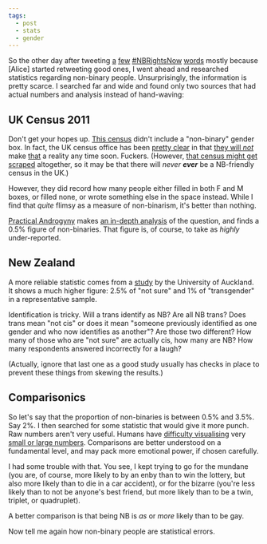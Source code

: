 ```yaml
---
tags:
  - post
  - stats
  - gender
---
```


So the other day after tweeting [a][t1] [few][t2] [#NBRightsNow][t3]
[words][t4] mostly because [Alice] started retweeting good ones, I went ahead
and researched statistics regarding non-binary people. Unsurprisingly, the
information is pretty scarce. I searched far and wide and found only two
sources that had actual numbers and analysis instead of hand-waving:

## UK Census 2011

Don't get your hopes up. [This census][census] didn't include a "non-binary"
gender box. In fact, the UK census office has been [pretty clear][petition1] in
that [they will *not*][petition2] make [that][elancane] a reality any time
soon. Fuckers. (However, [that census might get scraped][beyond] altogether, so
it may be that there will *never __ever__* be a NB-friendly census in the UK.)

However, they did record how many people either filled in both F and M boxes,
or filled none, or wrote something else in the space instead. While I find that
*quite* flimsy as a measure of non-binarism, it's better than nothing.

[Practical Androgyny][pa] makes [an in-depth analysis][analysis] of the
question, and finds a 0.5% figure of non-binaries. That figure is, of course,
to take as *highly* under-reported.

## New Zealand 

A more reliable statistic comes from a [study][uoa] by the University of
Auckland. It shows a much higher figure: 2.5% of "not sure" and 1% of
"transgender" in a representative sample.

Identification is tricky. Will a trans identify as NB? Are all NB trans? Does
trans mean "not cis" or does it mean "someone previously identified as one
gender and who now identifies as another"? Are those two different? How many of
those who are "not sure" are actually cis, how many are NB? How many
respondents answered incorrectly for a laugh?

(Actually, ignore that last one as a good study usually has checks in place to
prevent these things from skewing the results.)

## Comparisonics

So let's say that the proportion of non-binaries is between 0.5% and 3.5%. Say
2%. I then searched for some statistic that would give it more punch. Raw
numbers aren't very useful. Humans have [difficulty visualising][dust-specks]
very [small or large numbers][circular]. Comparisons are better understood on a
fundamental level, and may pack more emotional power, if chosen carefully.

I had some trouble with that. You see, I kept trying to go for the mundane (you
are, of course, more likely to by an enby than to win the lottery, but also
more likely than to die in a car accident), or for the bizarre (you're less
likely than to not be anyone's best friend, but more likely than to be a twin,
triplet, or quadruplet).

A better comparison is that being NB is *as* or *more* likely than to be gay.

Now tell me again how non-binary people are statistical errors.

[analysis]: http://practicalandrogyny.com/2011/07/21/uk-census-2011-summary-and-analysis/
[beyond]: https://en.wikipedia.org/wiki/Beyond_2011
[census]: https://en.wikipedia.org/wiki/United_Kingdom_Census_2011
[circular]: http://lesswrong.com/lw/n3/circular_altruism/
[dust-specks]: http://lesswrong.com/lw/kn/torture_vs_dust_specks/
[elancane]: http://elancane.livejournal.com/1277.html
[pa]: http://practicalandrogyny.com/
[petition1]: https://www.whatdotheyknow.com/request/census_data_for_those_who_entere
[petition2]: https://www.whatdotheyknow.com/request/census_data_for_poly_and_trans_h
[t1]: https://twitter.com/passcod/status/546537936959713281
[t2]: https://twitter.com/passcod/status/546537969251651585
[t3]: https://twitter.com/passcod/status/546537987706585088
[t4]: https://twitter.com/passcod/status/546549185189646336
[uoa]: http://www.nzherald.co.nz/nz/news/article.cfm?c_id=1&objectid=11377419
